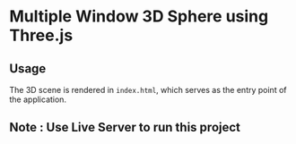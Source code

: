 # Multiple Window 3D Sphere using Three.js

## Usage
The 3D scene is rendered in `index.html`, which serves as the entry point of the application.

## Note : Use Live Server to run this project
